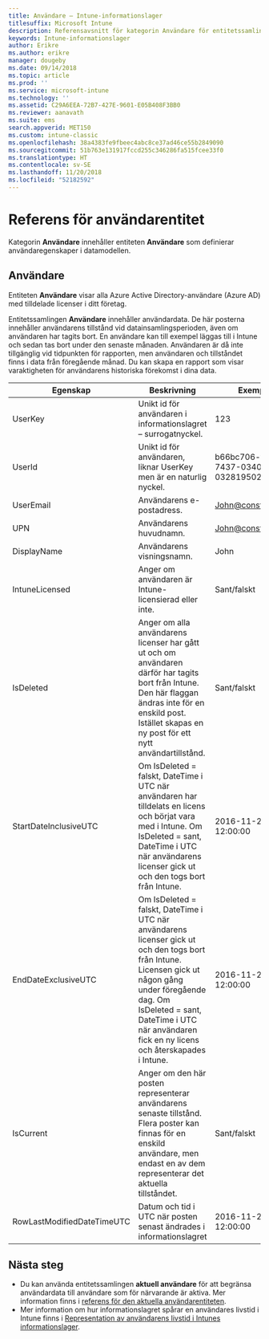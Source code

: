 ```yaml
---
title: Användare – Intune-informationslager
titlesuffix: Microsoft Intune
description: Referensavsnitt för kategorin Användare för entitetssamlingar i API:t för Intune-informationslager.
keywords: Intune-informationslager
author: Erikre
ms.author: erikre
manager: dougeby
ms.date: 09/14/2018
ms.topic: article
ms.prod: ''
ms.service: microsoft-intune
ms.technology: ''
ms.assetid: C29A6EEA-72B7-427E-9601-E05B408F3BB0
ms.reviewer: aanavath
ms.suite: ems
search.appverid: MET150
ms.custom: intune-classic
ms.openlocfilehash: 38a4383fe9fbeec4abc8ce37ad46ce55b2849090
ms.sourcegitcommit: 51b763e131917fccd255c346286fa515fcee33f0
ms.translationtype: HT
ms.contentlocale: sv-SE
ms.lasthandoff: 11/20/2018
ms.locfileid: "52182592"
---
```

# <a name="reference-for-user-entity"></a>Referens för användarentitet

Kategorin **Användare** innehåller entiteten **Användare** som definierar användaregenskaper i datamodellen.

## <a name="user"></a>Användare

Entiteten **Användare** visar alla Azure Active Directory-användare (Azure AD) med tilldelade licenser i ditt företag.

Entitetssamlingen **Användare** innehåller användardata. De här posterna innehåller användarens tillstånd vid datainsamlingsperioden, även om användaren har tagits bort. En användare kan till exempel läggas till i Intune och sedan tas bort under den senaste månaden. Användaren är då inte tillgänglig vid tidpunkten för rapporten, men användaren och tillståndet finns i data från föregående månad. Du kan skapa en rapport som visar varaktigheten för användarens historiska förekomst i dina data.

| Egenskap  | Beskrivning | Exempel |
|---------|------------|--------|
| UserKey |Unikt id för användaren i informationslagret – surrogatnyckel. |123 |
| UserId |Unikt id för användaren, liknar UserKey men är en naturlig nyckel. |b66bc706-ffff-7437-0340-032819502773 |
| UserEmail |Användarens e-postadress. |John@constoso.com |
| UPN | Användarens huvudnamn. | John@constoso.com |
| DisplayName |Användarens visningsnamn. |John |
| IntuneLicensed |Anger om användaren är Intune-licensierad eller inte. |Sant/falskt |
| IsDeleted | Anger om alla användarens licenser har gått ut och om användaren därför har tagits bort från Intune. Den här flaggan ändras inte för en enskild post. Istället skapas en ny post för ett nytt användartillstånd. |Sant/falskt |
| StartDateInclusiveUTC |Om IsDeleted = falskt, DateTime i UTC när användaren har tilldelats en licens och börjat vara med i Intune. Om IsDeleted = sant, DateTime i UTC när användarens licenser gick ut och den togs bort från Intune. |2016-11-23 12:00:00 |
| EndDateExclusiveUTC |Om IsDeleted = falskt, DateTime i UTC när användarens licenser gick ut och den togs bort från Intune. Licensen gick ut någon gång under föregående dag. Om IsDeleted = sant, DateTime i UTC när användaren fick en ny licens och återskapades i Intune.  |2016-11-23 12:00:00 |
| IsCurrent |Anger om den här posten representerar användarens senaste tillstånd. Flera poster kan finnas för en enskild användare, men endast en av dem representerar det aktuella tillståndet.  |Sant/falskt |
| RowLastModifiedDateTimeUTC |Datum och tid i UTC när posten senast ändrades i informationslagret  |2016-11-23 12:00:00 |

## <a name="next-steps"></a>Nästa steg
 - Du kan använda entitetssamlingen **aktuell användare** för att begränsa användardata till användare som för närvarande är aktiva. Mer information finns i [referens för den aktuella användarentiteten](reports-ref-current-user.md).
 - Mer information om hur informationslagret spårar en användares livstid i Intune finns i [Representation av användarens livstid i Intunes informationslager](reports-ref-user-timeline.md).
